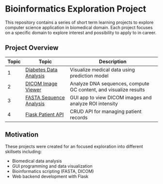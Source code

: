 # Bioinformatics Exploration Project

This repository contains a series of short term learning projects to explore computer science application in biomedical domain. Each project focuses on a specific domain to explore interest and possibility to apply to in career.

## Project Overview

|Topic| Topic                     | Description                                      |
|-----|---------------------------|--------------------------------------------------|
|  1  | [Diabetes Data Analysis](https://github.com/xerice58995/bioinformatics_projects/blob/data-analysis-for-diabetes/README.md) | Visualize  medical data using prediction model |
|  2  | [DICOM Image Viewer](https://github.com/xerice58995/bioinformatics_projects/blob/DICOM-Viewer(CV)/README.md)| Analyze DNA sequences, compute GC content, and visualize results |
|  3  | [FASTA Sequence Analysis](https://github.com/xerice58995/bioinformatics_projects/blob/fasta-tool-for-geneinfo/README.md) | GUI app to view DICOM images and analyze ROI intensity |
|  4  | [Flask Patient API](https://github.com/xerice58995/bioinformatics_projects/blob/patient_data_api/README.md)     |  CRUD API for managing patient records   |

## Motivation 

These projects were created for an focused exploration into different skillsets including:
- Biomedical data analysis
- GUI programming and data visualization
- Bioinformatics scripting (FASTA, DICOM)
- Web backend development with Flask

